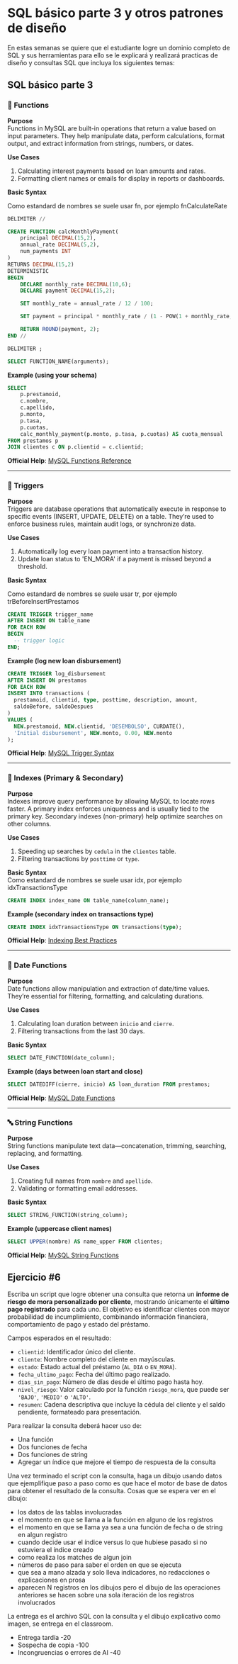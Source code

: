 # SQL básico parte 3 y otros patrones de diseño

En estas semanas se quiere que el estudiante logre un dominio completo de SQL y sus herramientas para ello se le explicará y realizará practicas de diseño y consultas SQL que incluya los siguientes temas:


## SQL básico parte 3

### 🔧 Functions

**Purpose**  
Functions in MySQL are built-in operations that return a value based on input parameters. They help manipulate data, perform calculations, format output, and extract information from strings, numbers, or dates.

**Use Cases**  
1. Calculating interest payments based on loan amounts and rates.  
2. Formatting client names or emails for display in reports or dashboards.

**Basic Syntax**  

Como estandard de nombres se suele usar fn<Action><Entity>, por ejemplo fnCalculateRate 

```sql
DELIMITER //

CREATE FUNCTION calcMonthlyPayment(
    principal DECIMAL(15,2),
    annual_rate DECIMAL(5,2),
    num_payments INT
)
RETURNS DECIMAL(15,2)
DETERMINISTIC
BEGIN
    DECLARE monthly_rate DECIMAL(10,6);
    DECLARE payment DECIMAL(15,2);

    SET monthly_rate = annual_rate / 12 / 100;

    SET payment = principal * monthly_rate / (1 - POW(1 + monthly_rate, -num_payments));

    RETURN ROUND(payment, 2);
END //

DELIMITER ;
```

```sql
SELECT FUNCTION_NAME(arguments);
```

**Example (using your schema)**  
```sql
SELECT 
    p.prestamoid,
    c.nombre,
    c.apellido,
    p.monto,
    p.tasa,
    p.cuotas,
    calc_monthly_payment(p.monto, p.tasa, p.cuotas) AS cuota_mensual
FROM prestamos p
JOIN clientes c ON p.clientid = c.clientid;
```

**Official Help**: [MySQL Functions Reference](https://dev.mysql.com/doc/refman/8.4/en/create-procedure.html)

---

### 🔁 Triggers

**Purpose**  
Triggers are database operations that automatically execute in response to specific events (INSERT, UPDATE, DELETE) on a table. They’re used to enforce business rules, maintain audit logs, or synchronize data.

**Use Cases**  
1. Automatically log every loan payment into a transaction history.  
2. Update loan status to 'EN_MORA' if a payment is missed beyond a threshold.

**Basic Syntax**  

Como estandard de nombres se suele usar tr<Momento><Event><TableName>, por ejemplo trBeforeInsertPrestamos 

```sql
CREATE TRIGGER trigger_name
AFTER INSERT ON table_name
FOR EACH ROW
BEGIN
  -- trigger logic
END;
```

**Example (log new loan disbursement)**  
```sql
CREATE TRIGGER log_disbursement
AFTER INSERT ON prestamos
FOR EACH ROW
INSERT INTO transactions (
  prestamoid, clientid, type, posttime, description, amount,
  saldoBefore, saldoDespues
)
VALUES (
  NEW.prestamoid, NEW.clientid, 'DESEMBOLSO', CURDATE(),
  'Initial disbursement', NEW.monto, 0.00, NEW.monto
);
```

**Official Help**: [MySQL Trigger Syntax](https://dev.mysql.com/doc/refman/8.4/en/triggers.html)

---

### 🧩 Indexes (Primary & Secondary)

**Purpose**  
Indexes improve query performance by allowing MySQL to locate rows faster. A primary index enforces uniqueness and is usually tied to the primary key. Secondary indexes (non-primary) help optimize searches on other columns.

**Use Cases**  
1. Speeding up searches by `cedula` in the `clientes` table.  
2. Filtering transactions by `posttime` or `type`.

**Basic Syntax**  
Como estandard de nombres se suele usar idx<TableName><FieldName>, por ejemplo idxTransactionsType  


```sql
CREATE INDEX index_name ON table_name(column_name);
```

**Example (secondary index on transactions type)**  
```sql
CREATE INDEX idxTransactionsType ON transactions(type);
```

**Official Help**: [Indexing Best Practices](https://dev.mysql.com/doc/refman/8.4/en/create-index.html)

---

### 📅 Date Functions

**Purpose**  
Date functions allow manipulation and extraction of date/time values. They’re essential for filtering, formatting, and calculating durations.

**Use Cases**  
1. Calculating loan duration between `inicio` and `cierre`.  
2. Filtering transactions from the last 30 days.

**Basic Syntax**  
```sql
SELECT DATE_FUNCTION(date_column);
```

**Example (days between loan start and close)**  
```sql
SELECT DATEDIFF(cierre, inicio) AS loan_duration FROM prestamos;
```

**Official Help**: [MySQL Date Functions](https://dev.mysql.com/doc/refman/8.4/en/date-and-time-functions.html)

---

### 🔤 String Functions

**Purpose**  
String functions manipulate text data—concatenation, trimming, searching, replacing, and formatting.

**Use Cases**  
1. Creating full names from `nombre` and `apellido`.  
2. Validating or formatting email addresses.

**Basic Syntax**  
```sql
SELECT STRING_FUNCTION(string_column);
```

**Example (uppercase client names)**  
```sql
SELECT UPPER(nombre) AS name_upper FROM clientes;
```

**Official Help**: [MySQL String Functions](https://dev.mysql.com/doc/refman/8.4/en/string-functions.html)


## Ejercicio #6

Escriba un script que logre obtener una consulta que retorna un **informe de riesgo de mora personalizado por cliente**, mostrando únicamente el **último pago registrado** para cada uno. El objetivo es identificar clientes con mayor probabilidad de incumplimiento, combinando información financiera, comportamiento de pago y estado del préstamo. 

Campos esperados en el resultado: 

- `clientid`: Identificador único del cliente.
- `cliente`: Nombre completo del cliente en mayúsculas.
- `estado`: Estado actual del préstamo (`AL_DIA` o `EN_MORA`).
- `fecha_ultimo_pago`: Fecha del último pago realizado.
- `dias_sin_pago`: Número de días desde el último pago hasta hoy.
- `nivel_riesgo`: Valor calculado por la función `riesgo_mora`, que puede ser `'BAJO'`, `'MEDIO'` o `'ALTO'`.
- `resumen`: Cadena descriptiva que incluye la cédula del cliente y el saldo pendiente, formateado para presentación.

Para realizar la consulta deberá hacer uso de: 

- Una función
- Dos funciones de fecha
- Dos funciones de string
- Agregar un índice que mejore el tiempo de respuesta de la consulta

Una vez terminado el script con la consulta, haga un dibujo usando datos que ejemplifique paso a paso como es que hace el motor de base de datos para obtener el resultado de la consulta. Cosas que se espera ver en el dibujo:  

- los datos de las tablas involucradas
- el momento en que se llama a la función en alguno de los registros 
- el momento en que se llama ya sea a una función de fecha o de string en algun registro 
- cuando decide usar el índice versus lo que hubiese pasado si no estuviera el índice creado 
- como realiza los matches de algun join  
- números de paso para saber el orden en que se ejecuta 
- que sea a mano alzada y solo lleva indicadores, no redacciones o explicaciones en prosa 
- aparecen N registros en los dibujos pero el dibujo de las operaciones anteriores se hacen sobre una sola iteración de los registros involucrados

La entrega es el archivo SQL con la consulta y el dibujo explicativo como imagen, se entrega en el classroom. 

- Entrega tardía -20
- Sospecha de copia -100
- Incongruencias o errores de AI -40

